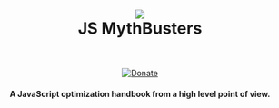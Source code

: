<h1 align="center">
  <a href="https://mythbusters.js.org"><img src="https://cdn.rawgit.com/Kikobeats/js-mythbusters/d738e2f6/docs/logo.svg"></a>
  <br>
  JS MythBusters
  <br>
  <br>
</h1>

<p align="center">
  <a class="badge" target="_blank" href="https://paypal.me/kikobeats"><img src="https://img.shields.io/badge/donate-paypal-blue.svg?style=flat-square" alt="Donate"></a>
</p>

<h4 align="center">A JavaScript optimization handbook from a high level point of view.</h4>

<br>
